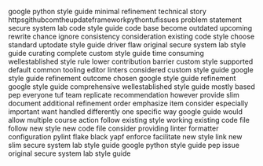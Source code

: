 google python style guide minimal refinement technical story httpsgithubcomtheupdateframeworkpythontufissues problem statement secure system lab code style guide code base become outdated upcoming rewrite chance ignore consistency consideration existing code style choose standard uptodate style guide driver flaw original secure system lab style guide curating complete custom style guide time consuming wellestablished style rule lower contribution barrier custom style supported default common tooling editor linters considered custom style guide google style guide refinement outcome chosen google style guide refinement google style guide comprehensive wellestablished style guide mostly based pep everyone tuf team replicate recommendation however provide slim document additional refinement order emphasize item consider especially important want handled differently one specific way google guide would allow multiple course action follow existing style working existing code file follow new style new code file consider providing linter formatter configuration pylint flake black yapf enforce facilitate new style link new slim secure system lab style guide google python style guide pep issue original secure system lab style guide